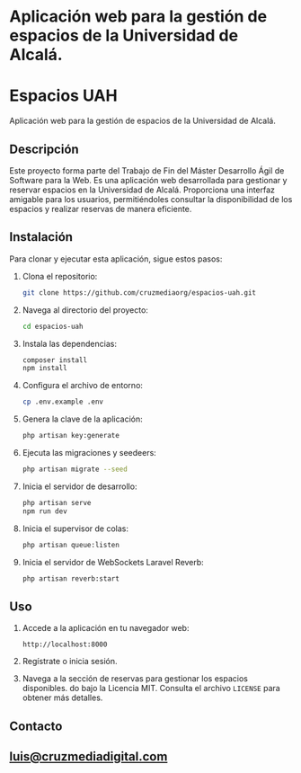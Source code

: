 # Aplicación web para la gestión de espacios de la Universidad de Alcalá.


# Espacios UAH

Aplicación web para la gestión de espacios de la Universidad de Alcalá.

## Descripción
Este proyecto forma parte del Trabajo de Fin del Máster Desarrollo Ágil de Software para la Web. Es una aplicación web desarrollada para gestionar y reservar espacios en la Universidad de Alcalá. Proporciona una interfaz amigable para los usuarios, permitiéndoles consultar la disponibilidad de los espacios y realizar reservas de manera eficiente.

## Instalación

Para clonar y ejecutar esta aplicación, sigue estos pasos:

1. Clona el repositorio:
    ```bash
    git clone https://github.com/cruzmediaorg/espacios-uah.git
    ```
2. Navega al directorio del proyecto:
    ```bash
    cd espacios-uah
    ```
3. Instala las dependencias:
    ```bash
    composer install
    npm install
    ```
4. Configura el archivo de entorno:
    ```bash
    cp .env.example .env
    ```
5. Genera la clave de la aplicación:
    ```bash
    php artisan key:generate
    ```
6. Ejecuta las migraciones y seedeers:
    ```bash
    php artisan migrate --seed
    ```
7. Inicia el servidor de desarrollo:
    ```bash
    php artisan serve
    npm run dev
    ```
7. Inicia el supervisor de colas:
    ```bash
    php artisan queue:listen
    ```
8. Inicia el servidor de WebSockets Laravel Reverb:
    ```bash
    php artisan reverb:start
    ```

## Uso

1. Accede a la aplicación en tu navegador web:
    ```
    http://localhost:8000
    ```
    
2. Regístrate o inicia sesión.
3. Navega a la sección de reservas para gestionar los espacios disponibles.
do bajo la Licencia MIT. Consulta el archivo `LICENSE` para obtener más detalles.

## Contacto

luis@cruzmediadigital.com
---
